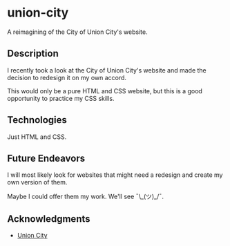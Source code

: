 # union-city
A reimagining of the City of Union City's website.

## Description
I recently took a look at the City of Union City's website and made the decision to redesign it on my own accord.

This would only be a pure HTML and CSS website, but this is a good opportunity to practice my CSS skills.

## Technologies
Just HTML and CSS.

## Future Endeavors
I will most likely look for websites that might need a redesign and create my own version of them.

Maybe I could offer them my work. We'll see ¯\\\_(ツ)_/¯.

## Acknowledgments
- [Union City](https://www.unioncity.org/)